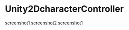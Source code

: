 # Unity2DcharacterController
 
[screenshot1](imgs/scr1.png) [screenshot2](imgs/scr2.png) [screenshot1](imgs/scr2.png)
